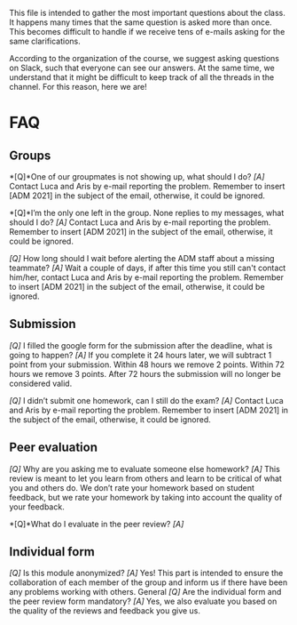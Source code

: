 This file is intended to gather the most important questions about the class. It happens many times that the same question is asked more than once. This becomes difficult to handle if we receive tens of e-mails asking for the same clarifications. 

According to the organization of the course, we suggest asking questions on Slack, such that everyone can see our answers. At the same time, we understand that it might be difficult to keep track of all the threads in the channel. For this reason, here we are!

# FAQ

## Groups
*[Q]*One of our groupmates is not showing up, what should I do?
*[A]* Contact Luca and Aris by e-mail reporting the problem. Remember to insert [ADM 2021] in the subject of the email, otherwise, it could be ignored.

*[Q]*I’m the only one left in the group. None replies to my messages, what should I do?
*[A]* Contact Luca and Aris by e-mail reporting the problem. Remember to insert [ADM 2021] in the subject of the email, otherwise, it could be ignored.

*[Q]* How long should I wait before alerting the ADM staff about a missing teammate?
*[A]* Wait a couple of days, if after this time you still can't contact him/her, contact Luca and Aris by e-mail reporting the problem. Remember to insert [ADM 2021] in the subject of the email, otherwise, it could be ignored.

## Submission
*[Q]* I filled the google form for the submission after the deadline, what is going to happen?
*[A]* If you complete it 24 hours later, we will subtract 1 point from your submission. Within 48 hours we remove 2 points. Within 72 hours we remove 3 points. After 72 hours the submission will no longer be considered valid.

*[Q]* I didn’t submit one homework, can I still do the exam?
*[A]* Contact Luca and Aris by e-mail reporting the problem. Remember to insert [ADM 2021] in the subject of the email, otherwise, it could be ignored.

## Peer evaluation
*[Q]* Why are you asking me to evaluate someone else homework?
*[A]* This review is meant to let you learn from others and learn to be critical of what you and others do. We don’t rate your homework based on student feedback, but we rate your homework by taking into account the quality of your feedback.

*[Q]*What do I evaluate in the peer review?
*[A]* 

## Individual form
*[Q]* Is this module anonymized?
*[A]* Yes! This part is intended to ensure the collaboration of each member of the group and inform us if there have been any problems working with others.
General
*[Q]* Are the individual form and the peer review form mandatory?
*[A]* Yes, we also evaluate you based on the quality of the reviews and feedback you give us.


